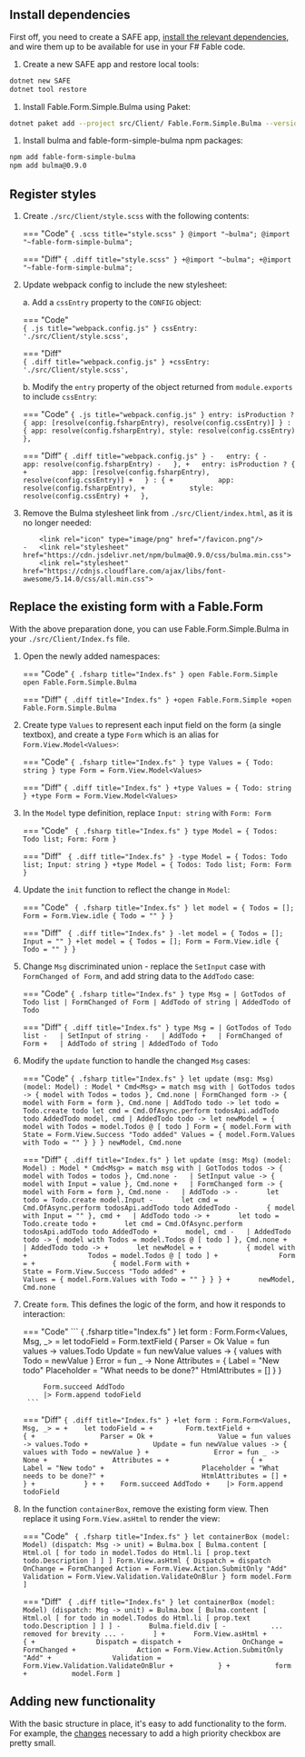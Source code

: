 ## Install dependencies

First off, you need to create a SAFE app, [install the relevant dependencies](https://mangelmaxime.github.io/Fable.Form/Fable.Form.Simple.Bulma/installation.html), and wire them up to be available for use in your F# Fable code.

1. Create a new SAFE app and restore local tools:
```sh
dotnet new SAFE
dotnet tool restore
```

1. Install Fable.Form.Simple.Bulma using Paket:
```sh
dotnet paket add --project src/Client/ Fable.Form.Simple.Bulma --version 3.0.0
```

1. Install bulma and fable-form-simple-bulma npm packages:
```sh
npm add fable-form-simple-bulma
npm add bulma@0.9.0
```

## Register styles

1. Create `./src/Client/style.scss` with the following contents:

    === "Code"
        ``` { .scss title="style.scss" }
        @import "~bulma";
        @import "~fable-form-simple-bulma";
        ```
    
    === "Diff"
        ``` { .diff title="style.scss" }
        +@import "~bulma";
        +@import "~fable-form-simple-bulma";
        ```

1. Update webpack config to include the new stylesheet:

    a. Add a `cssEntry` property to the `CONFIG` object:
    
    === "Code"    
        ```{ .js title="webpack.config.js" }
        cssEntry: './src/Client/style.scss',
        ```
    
    === "Diff"    
        ```{ .diff title="webpack.config.js" }
        +cssEntry: './src/Client/style.scss',
        ```

    b. Modify the `entry` property of the object returned from `module.exports` to include `cssEntry`:

    === "Code"
        ```{ .js title="webpack.config.js" }
        entry: isProduction ? {
                app: [resolve(config.fsharpEntry), resolve(config.cssEntry)]
        } : {
                app: resolve(config.fsharpEntry),
                style: resolve(config.cssEntry)
        },
        ```
        
    === "Diff"
        ```{ .diff title="webpack.config.js" }
        -   entry: {
        -       app: resolve(config.fsharpEntry)
        -   },
        +   entry: isProduction ? {
        +           app: [resolve(config.fsharpEntry), resolve(config.cssEntry)]
        +   } : {
        +           app: resolve(config.fsharpEntry),
        +           style: resolve(config.cssEntry)
        +   },
        ```

1. Remove the Bulma stylesheet link from `./src/Client/index.html`, as it is no longer needed:

    ``` { .diff title="index.html (diff)" }
        <link rel="icon" type="image/png" href="/favicon.png"/>
    -   <link rel="stylesheet" href="https://cdn.jsdelivr.net/npm/bulma@0.9.0/css/bulma.min.css">
        <link rel="stylesheet" href="https://cdnjs.cloudflare.com/ajax/libs/font-awesome/5.14.0/css/all.min.css">
    ```

## Replace the existing form with a Fable.Form

With the above preparation done, you can use Fable.Form.Simple.Bulma in your `./src/Client/Index.fs` file.

1. Open the newly added namespaces:

    === "Code"
        ``` { .fsharp title="Index.fs" }
        open Fable.Form.Simple
        open Fable.Form.Simple.Bulma
        ```

    === "Diff"
        ``` { .diff title="Index.fs" }
        +open Fable.Form.Simple
        +open Fable.Form.Simple.Bulma
        ```

1. Create type `Values` to represent each input field on the form (a single textbox), and create a type `Form` which is an alias for `Form.View.Model<Values>`:

    === "Code"
        ``` { .fsharp title="Index.fs" }
        type Values = { Todo: string }
        type Form = Form.View.Model<Values>
        ```

    === "Diff"
        ``` { .diff title="Index.fs" }
        +type Values = { Todo: string }
        +type Form = Form.View.Model<Values>
        ```

1. In the `Model` type definition, replace `Input: string` with `Form: Form`  

    === "Code"
        ```  { .fsharp title="Index.fs" }
        type Model = { Todos: Todo list; Form: Form }
        ```

    === "Diff"
        ```  { .diff title="Index.fs" }
        -type Model = { Todos: Todo list; Input: string }
        +type Model = { Todos: Todo list; Form: Form }
        ```

1. Update the `init` function to reflect the change in `Model`:

    === "Code"
        ```  { .fsharp title="Index.fs" }
        let model = { Todos = []; Form = Form.View.idle { Todo = "" } }
        ```

    === "Diff"
        ```  { .diff title="Index.fs" }
        -let model = { Todos = []; Input = "" }
        +let model = { Todos = []; Form = Form.View.idle { Todo = "" } }
        ```

1. Change `Msg` discriminated union - replace the `SetInput` case with `FormChanged of Form`, and add string data to the `AddTodo` case:

    === "Code"
        ``` { .fsharp title="Index.fs" }
        type Msg =
            | GotTodos of Todo list
            | FormChanged of Form
            | AddTodo of string
            | AddedTodo of Todo
        ```

    === "Diff"
        ``` { .diff title="Index.fs" }
        type Msg =
            | GotTodos of Todo list
        -   | SetInput of string
        -   | AddTodo
        +   | FormChanged of Form
        +   | AddTodo of string
            | AddedTodo of Todo
        ```

1. Modify the `update` function to handle the changed `Msg` cases:

    === "Code"
        ``` { .fsharp title="Index.fs" }
        let update (msg: Msg) (model: Model) : Model * Cmd<Msg> =
            match msg with
            | GotTodos todos -> { model with Todos = todos }, Cmd.none
            | FormChanged form -> { model with Form = form }, Cmd.none
            | AddTodo todo ->
                let todo = Todo.create todo
                let cmd = Cmd.OfAsync.perform todosApi.addTodo todo AddedTodo
                model, cmd
            | AddedTodo todo ->
                let newModel =
                    { model with
                        Todos = model.Todos @ [ todo ]
                        Form =
                            { model.Form with
                                State = Form.View.Success "Todo added"
                                Values = { model.Form.Values with Todo = "" } } }
                newModel, Cmd.none
        ```

    === "Diff"
        ``` { .diff title="Index.fs" }
        let update (msg: Msg) (model: Model) : Model * Cmd<Msg> =
            match msg with
            | GotTodos todos -> { model with Todos = todos }, Cmd.none
        -   | SetInput value -> { model with Input = value }, Cmd.none
        +   | FormChanged form -> { model with Form = form }, Cmd.none
        -   | AddTodo ->
        -       let todo = Todo.create model.Input
        -       let cmd = Cmd.OfAsync.perform todosApi.addTodo todo AddedTodo
        -       { model with Input = "" }, cmd
        +   | AddTodo todo ->
        +       let todo = Todo.create todo
        +       let cmd = Cmd.OfAsync.perform todosApi.addTodo todo AddedTodo
        +       model, cmd
        -   | AddedTodo todo -> { model with Todos = model.Todos @ [ todo ] }, Cmd.none
        +   | AddedTodo todo ->
        +       let newModel =
        +           { model with
        +               Todos = model.Todos @ [ todo ]
        +               Form =
        +                   { model.Form with
        +                       State = Form.View.Success "Todo added"
        +                       Values = { model.Form.Values with Todo = "" } } }
        +       newModel, Cmd.none
        ```


1. Create `form`. This defines the logic of the form, and how it responds to interaction:

    === "Code"
        ``` { .fsharp title="Index.fs" }
        let form : Form.Form<Values, Msg, _> =
            let todoField =
                Form.textField
                    {
                        Parser = Ok
                        Value = fun values -> values.Todo
                        Update = fun newValue values -> { values with Todo = newValue }
                        Error = fun _ -> None
                        Attributes =
                            {
                                Label = "New todo"
                                Placeholder = "What needs to be done?"
                                HtmlAttributes = []
                            }
                    }

            Form.succeed AddTodo
            |> Form.append todoField
        ```

    === "Diff"
        ``` { .diff title="Index.fs" }
        +let form : Form.Form<Values, Msg, _> =
        +    let todoField =
        +        Form.textField
        +            {
        +                Parser = Ok
        +                Value = fun values -> values.Todo
        +                Update = fun newValue values -> { values with Todo = newValue }
        +                Error = fun _ -> None
        +                Attributes =
        +                    {
        +                        Label = "New todo"
        +                        Placeholder = "What needs to be done?"
        +                        HtmlAttributes = []
        +                    }
        +            }
        +
        +    Form.succeed AddTodo
        +    |> Form.append todoField
        ```

1. In the function `containerBox`, remove the existing form view. Then replace it using `Form.View.asHtml` to render the view:

    === "Code"
        ```  { .fsharp title="Index.fs" }
        let containerBox (model: Model) (dispatch: Msg -> unit) =
            Bulma.box [
                Bulma.content [
                    Html.ol [
                        for todo in model.Todos do
                            Html.li [ prop.text todo.Description ]
                    ]
                ]
                Form.View.asHtml
                    {
                        Dispatch = dispatch
                        OnChange = FormChanged
                        Action = Form.View.Action.SubmitOnly "Add"
                        Validation = Form.View.Validation.ValidateOnBlur
                    }
                    form
                    model.Form
            ]
        ```

    === "Diff"
        ```  { .diff title="Index.fs" }
        let containerBox (model: Model) (dispatch: Msg -> unit) =
            Bulma.box [
                Bulma.content [
                    Html.ol [
                        for todo in model.Todos do
                            Html.li [ prop.text todo.Description ]
                    ]
                ]
        -       Bulma.field.div [
        -           ... removed for brevity ...
        -       ]
        +       Form.View.asHtml
        +           {
        +               Dispatch = dispatch
        +               OnChange = FormChanged
        +               Action = Form.View.Action.SubmitOnly "Add"
        +               Validation = Form.View.Validation.ValidateOnBlur
        +           }
        +           form
        +           model.Form
            ]
        ```


## Adding new functionality

With the basic structure in place, it's easy to add functionality to the form. For example, the [changes](https://github.com/CompositionalIT/safe-fable-form/commit/6342ee8f4abcfeed6dd5066718e6845e6e2174d0) necessary to add a high priority checkbox are pretty small.
